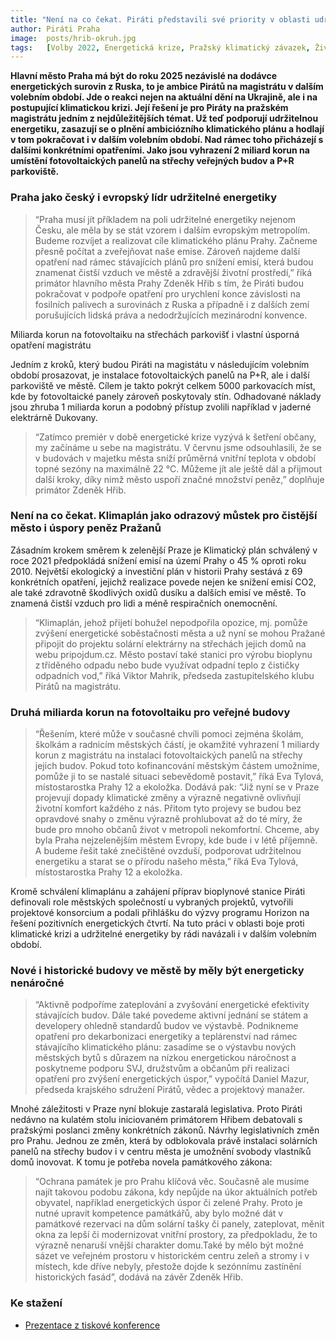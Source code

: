 ```yaml
---
title: "Není na co čekat. Piráti představili své priority v oblasti udržitelné energetiky a boje s klimatickou změnou "
author: Piráti Praha
image: 	posts/hrib-okruh.jpg
tags:   [Volby 2022, Energetická krize, Pražský klimatický závazek, Životní prostředí]
---
```


**Hlavní město Praha má být do roku 2025 nezávislé na dodávce energetických surovin z Ruska, to je ambice Pirátů na magistrátu v dalším volebním období. Jde o reakci nejen na aktuální dění na Ukrajině, ale i na postupující klimatickou krizi. Její řešení je pro Piráty na pražském magistrátu jedním z nejdůležitějších témat. Už teď podporují udržitelnou energetiku, zasazují se o plnění ambiciózního klimatického plánu a hodlají v tom pokračovat i v dalším volebním období. Nad rámec toho přicházejí s dalšími konkrétními opatřeními. Jako jsou vyhrazení 2 miliard korun na umístění fotovoltaických panelů na střechy veřejných budov a P+R parkoviště.**

### Praha jako český i evropský lídr udržitelné energetiky

>“Praha musí jít příkladem na poli udržitelné energetiky nejenom Česku, ale měla by se stát vzorem i dalším evropským metropolím. Budeme rozvíjet a realizovat cíle klimatického plánu Prahy. Začneme přesně počítat a zveřejňovat naše emise. Zároveň najdeme další opatření nad rámec stávajících plánů pro snížení emisí, která budou znamenat čistší vzduch ve městě a zdravější životní prostředí,” říká primátor hlavního města Prahy Zdeněk Hřib s tím, že Piráti budou pokračovat v podpoře opatření pro urychlení konce závislosti na fosilních palivech a surovinách z Ruska a případně i z dalších zemí porušujících lidská práva a nedodržujících mezinárodní konvence.

Miliarda korun na fotovoltaiku na střechách parkovišť i vlastní úsporná opatření magistrátu

Jedním z kroků, který budou Piráti na magistátu v následujícím volebním období prosazovat, je instalace fotovoltaických panelů na P+R, ale i další parkoviště ve městě. Cílem je takto pokrýt celkem 5000 parkovacích míst, kde by fotovoltaické panely zároveň poskytovaly stín. Odhadované náklady jsou zhruba 1 miliarda korun a podobný přístup zvolili například v jaderné elektrárně Dukovany. 

>“Zatímco premiér v době energetické krize vyzývá k šetření občany, my začínáme u sebe na magistrátu. V červnu jsme odsouhlasili, že se v budovách v majetku města sníží průměrná vnitřní teplota v období topné sezóny na maximálně 22 °C. Můžeme jít ale ještě dál a přijmout další kroky, díky nimž město uspoří značné množství peněz,” doplňuje primátor Zdeněk Hřib.

### Není na co čekat. Klimaplán jako odrazový můstek pro čistější město i úspory peněz Pražanů

Zásadním krokem směrem k zelenější Praze je Klimatický plán schválený v roce 2021 předpokládá snížení emisí na území Prahy o 45 % oproti roku 2010.  Největší ekologický a investiční plán v historii Prahy sestává z 69 konkrétních opatření, jejichž realizace povede nejen ke snížení emisí CO2, ale také zdravotně škodlivých oxidů dusíku a dalších emisí ve městě. To znamená čistší vzduch pro lidi a méně respiračních onemocnění. 

>“Klimaplán, jehož přijetí bohužel nepodpořila opozice, mj. pomůže zvýšení energetické soběstačnosti města a už nyní se mohou Pražané připojit do projektu solární elektrárny na střechách jejich domů na webu pripojdum.cz. Město postaví také stanici pro výrobu bioplynu z tříděného odpadu nebo bude využívat odpadní teplo z čističky odpadních vod,” říká Viktor Mahrik, předseda zastupitelského klubu Pirátů na magistrátu.

### Druhá miliarda korun na fotovoltaiku pro veřejné budovy

>“Řešením, které může v současné chvíli pomoci zejména školám, školkám a radnicím městských částí, je okamžité vyhrazení 1 miliardy korun z magistrátu na instalaci fotovoltaických panelů na střechy jejich budov. Pokud toto kofinancování městským částem umožníme, pomůže ji to se  nastalé situaci  sebevědomě postavit,” říká Eva Tylová, místostarostka Prahy 12 a ekoložka. Dodává pak: “Již nyní se v Praze projevují dopady klimatické změny a výrazně negativně ovlivňují životní komfort každého z nás. Přitom tyto projevy se budou bez opravdové snahy o změnu výrazně prohlubovat až do té míry, že bude pro mnoho občanů život v metropoli nekomfortní. Chceme, aby byla Praha nejzelenějším městem Evropy, kde bude i v létě příjemně. A budeme řešit také znečištěné ovzduší, podporovat udržitelnou energetiku a starat se o přírodu našeho města,” říká Eva Tylová, místostarostka Prahy 12 a ekoložka.

Kromě schválení klimaplánu a zahájení příprav bioplynové stanice Piráti definovali role městských společností u vybraných projektů, vytvořili projektové konsorcium a podali přihlášku do výzvy programu Horizon na řešení pozitivních energetických čtvrtí. Na tuto práci v oblasti boje proti klimatické krizi a udržitelné energetiky by rádi navázali i v dalším volebním období.

### Nové i historické budovy ve městě by měly být energeticky nenáročné

>“Aktivně podpoříme zateplování a zvyšování energetické efektivity stávajících budov. Dále také  povedeme aktivní jednání se státem a developery ohledně standardů budov ve výstavbě. Podnikneme opatření pro dekarbonizaci energetiky a teplárenství nad rámec stávajícího klimatického plánu: zasadíme se o výstavbu nových městských bytů s důrazem na nízkou energetickou náročnost a poskytneme podporu SVJ, družstvům a občanům při realizaci opatření pro zvýšení energetických úspor,” vypočítá Daniel Mazur, předseda krajského sdružení Pirátů, vědec a projektový manažer.

Mnohé záležitosti v Praze nyní blokuje zastaralá legislativa. Proto Piráti nedávno na kulatém stolu iniciovaném primátorem Hřibem debatovali s pražskými poslanci změny konkrétních zákonů. Návrhy legislativních změn pro Prahu. Jednou ze změn, která by odblokovala právě instalaci solárních panelů na střechy budov i v centru města je umožnění svobody vlastníků domů inovovat. K tomu je potřeba novela památkového zákona: 

>“Ochrana památek je pro Prahu klíčová věc. Současně ale musíme najít takovou podobu zákona, kdy nepůjde na úkor aktuálních potřeb obyvatel, například energetických úspor či zelené Prahy. Proto je nutné upravit kompetence památkářů, aby bylo možné dát v památkové rezervaci na dům solární tašky či panely, zateplovat, měnit okna za lepší či modernizovat vnitřní prostory, za předpokladu, že to výrazně nenaruší vnější charakter domu.Také by mělo být možné sázet ve veřejném prostoru v historickém centru zeleň a stromy i v místech, kde dříve nebyly, přestože dojde k sezónnímu zastínění historických fasád”, dodává na závěr Zdeněk Hřib.

### Ke stažení
- [Prezentace z tiskové konference](https://docs.google.com/presentation/d/12pEuFEbMQtXoO1_O9d4MWJp4CUOVTtxLUhPIcJ6xprI/edit?usp=sharing)

